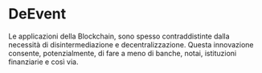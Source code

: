 # DeEvent
Le applicazioni della Blockchain, sono spesso contraddistinte dalla necessità di disintermediazione e decentralizzazione. Questa innovazione consente, potenzialmente, di fare a meno di banche, notai, istituzioni finanziarie e così via. 

